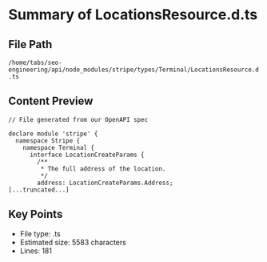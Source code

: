 # Summary of LocationsResource.d.ts
  
## File Path
`/home/tabs/seo-engineering/api/node_modules/stripe/types/Terminal/LocationsResource.d.ts`

## Content Preview
```
// File generated from our OpenAPI spec

declare module 'stripe' {
  namespace Stripe {
    namespace Terminal {
      interface LocationCreateParams {
        /**
         * The full address of the location.
         */
        address: LocationCreateParams.Address;
[...truncated...]
```

## Key Points
- File type: .ts
- Estimated size: 5583 characters
- Lines: 181
